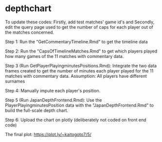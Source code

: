 # depthchart

To update these codes: Firstly, add test matches' game id's and Secondly, edit the query page used to get the number of caps for each player out of the matches concerned.

Step 1: Run the "GetCommentaryTimeline.Rmd" to get the timeline data

Step 2: Run the "CapsOfTimelineMatches.Rmd" to get which players played how many games of the 11 matches with commentary data.

Step 3 (Run GetPlayerPlayingminutesPositions.Rmd): Integrate the two data frames created to get the number of minutes each player played for the 11 matches with commentary data.
Assumption: All players have different surnames

Step 4: Manually impute each player's position.

Step 5 (Run JapanDepthFrontend.Rmd): Use the PlayerPlayingminutesPosition data with the "JapanDepthFrontend.Rmd" to build the full-scale depth chart.

Step 6: Upload the chart on plotly (deliberately not coded on front end code)

The final plot: https://plot.ly/~kaitogoto7/5/
